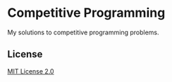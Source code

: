 # Competitive Programming

My solutions to competitive programming problems.

## License 

 [MIT License 2.0](LICENSE)